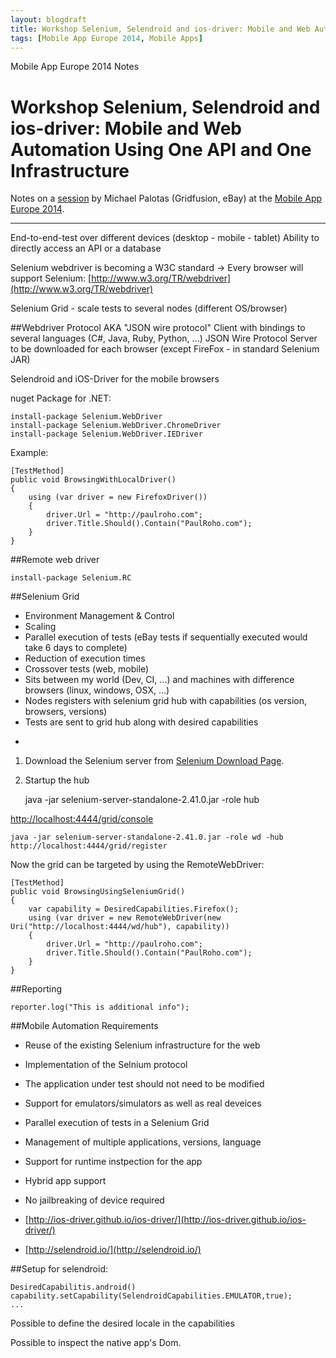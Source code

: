 ```yaml
---
layout: blogdraft
title: Workshop Selenium, Selendroid and ios-driver: Mobile and Web Automation Using One API and One Infrastructure (Michael Palotas)
tags: [Mobile App Europe 2014, Mobile Apps]
---
```


Mobile App Europe 2014 Notes

Workshop Selenium, Selendroid and ios-driver: Mobile and Web Automation Using One API and One Infrastructure
===
Notes on a [session](http://mobileappeurope.com/talks/selenium-selendroid-and-ios-driver-mobile-and-web-automation-using-one-api-and-one-infrastructure/ "Workshop Selenium, Selendroid and ios-driver: Mobile and Web Automation Using One API and One Infrastructure")
by Michael Palotas (Gridfusion, eBay)
at the [Mobile App Europe 2014](http://mobileappeurope.com/).

---
End-to-end-test over different devices (desktop - mobile - tablet)
Ability to directly access an API or a database

Selenium webdriver is becoming a W3C standard -> Every browser will support Selenium: [http://www.w3.org/TR/webdriver](http://www.w3.org/TR/webdriver)

Selenium Grid - scale tests to several nodes (different OS/browser) 

##Webdriver Protocol
AKA "JSON wire protocol"
Client with bindings to several languages (C#, Java, Ruby, Python, ...)
JSON Wire Protocol
Server to be downloaded for each browser (except FireFox - in standard Selenium JAR)

Selendroid and iOS-Driver for the mobile browsers

nuget Package for .NET:

    install-package Selenium.WebDriver
    install-package Selenium.WebDriver.ChromeDriver
    install-package Selenium.WebDriver.IEDriver

Example:

    [TestMethod]
    public void BrowsingWithLocalDriver()
    {
        using (var driver = new FirefoxDriver())
        {
            driver.Url = "http://paulroho.com";
            driver.Title.Should().Contain("PaulRoho.com");
        }
    }


##Remote web driver 

    install-package Selenium.RC

##Selenium Grid
* Environment Management & Control
* Scaling
* Parallel execution of tests (eBay tests if sequentially executed would take 6 days to complete)
* Reduction of execution times
* Crossover tests (web, mobile)
* Sits between my world (Dev, CI, ...) and machines with difference browsers (linux, windows, OSX, ...)
* Nodes registers with selenium grid hub with capabilities (os version, browsers, versions)
* Tests are sent to grid hub along with desired capabilities

-

1. Download the Selenium server from [Selenium Download Page](http://www.seleniumhq.org/download/).
2. Startup the hub

    java -jar selenium-server-standalone-2.41.0.jar -role hub

[http://localhost:4444/grid/console](http://localhost:4444/grid/console)

    java -jar selenium-server-standalone-2.41.0.jar -role wd -hub http://localhost:4444/grid/register

Now the grid can be targeted by using the RemoteWebDriver:

    [TestMethod]
    public void BrowsingUsingSeleniumGrid()
    {
        var capability = DesiredCapabilities.Firefox();
        using (var driver = new RemoteWebDriver(new Uri("http://localhost:4444/wd/hub"), capability))
        {
            driver.Url = "http://paulroho.com";
            driver.Title.Should().Contain("PaulRoho.com");
        }
    }


##Reporting

    reporter.log("This is additional info");

##Mobile Automation Requirements
* Reuse of the existing Selenium infrastructure for the web
* Implementation of the Selnium protocol
* The application under test should not need to be modified
* Support for emulators/simulators as well as real deveices
* Parallel execution of tests in a Selenium Grid
* Management of multiple applications, versions, language
* Support for runtime instpection for the app
* Hybrid app support
* No jailbreaking of device required

* [http://ios-driver.github.io/ios-driver/](http://ios-driver.github.io/ios-driver/)
* [http://selendroid.io/](http://selendroid.io/)

##Setup for selendroid:

    DesiredCapabilitis.android()
    capability.setCapability(SelendroidCapabilities.EMULATOR,true);
    ...

Possible to define the desired locale in the capabilities

Possible to inspect the native app's Dom.